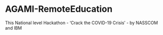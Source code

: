 # AGAMI-RemoteEducation
This National level Hackathon - ‘Crack the COVID-19 Crisis’ - by NASSCOM and IBM
